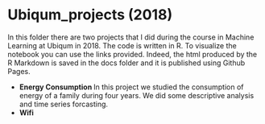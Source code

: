 # Ubiqum_projects (2018)
In this folder there are two projects that I did during the course in Machine Learning at Ubiqum in 2018. The code is written in R. To visualize the notebook you can use the links provided. Indeed, the html produced by the R Markdown is saved in the docs folder and it is published using Github Pages.

- <b>Energy Consumption </b> In this project we studied the consumption of energy of a family during four years. We did some descriptive analysis and time series forcasting.
- <b> Wifi </b>
